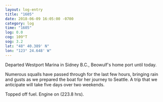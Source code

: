 ```yaml
---
layout: log-entry
title: "1605"
date: 2018-06-09 16:05:00 -0700
category: log
time: "1605"
log: 0.0
cog: 109°T
sog: 3.2
lat: "48° 40.389' N"
lon: "123° 24.648' W"
---
```


Departed Westport Marina in Sidney B.C., Beowulf's home port until today. 

Numerous squalls have passed through for the last few hours, bringing rain and gusts as we prepared the boat for her journey to Seattle. A trip that we anticipate will take five days over two weekends.

Topped off fuel. Engine on (223.8 hrs).